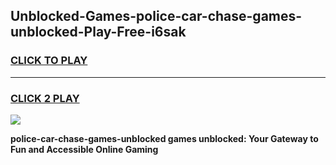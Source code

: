 
## Unblocked-Games-police-car-chase-games-unblocked-Play-Free-i6sak
<h3>
<a href="https://premium76.site?title=police-car-chase-games-unblocked&ref=18A">CLICK TO PLAY</a></h3>
<hr>

<h3>
<a href="https://premium76.site?title=police-car-chase-games-unblocked&ref=18A">CLICK 2 PLAY</a>
  
</h3>

<a href="https://premium76.site?title=police-car-chase-games-unblocked&ref=18A"><img src="https://clearcache.store/games.png"></a>


**police-car-chase-games-unblocked games unblocked: Your Gateway to Fun and Accessible Online Gaming**
